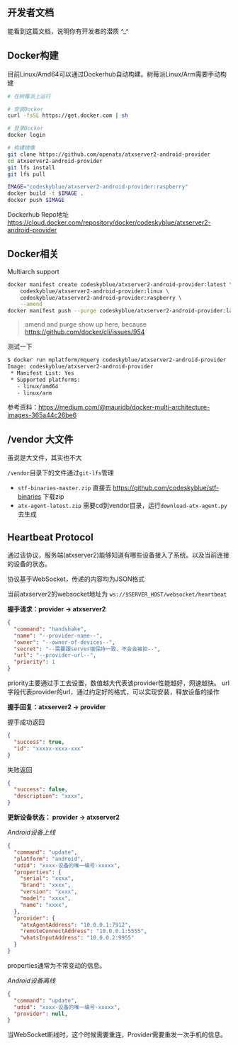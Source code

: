 ## 开发者文档
能看到这篇文档，说明你有开发者的潜质 ^_^

## Docker构建
目前Linux/Amd64可以通过Dockerhub自动构建。树莓派Linux/Arm需要手动构建

```bash
# 在树莓派上运行

# 安装Docker
curl -fsSL https://get.docker.com | sh

# 登录Docker
docker login

# 构建镜像
git clone https://github.com/openatx/atxserver2-android-provider
cd atxserver2-android-provider
git lfs install
git lfs pull

IMAGE="codeskyblue/atxserver2-android-provider:raspberry"
docker build -t $IMAGE .
docker push $IMAGE
```

Dockerhub Repo地址 https://cloud.docker.com/repository/docker/codeskyblue/atxserver2-android-provider

## Docker相关
Multiarch support

```bash
docker manifest create codeskyblue/atxserver2-android-provider:latest \
    codeskyblue/atxserver2-android-provider:linux \
    codeskyblue/atxserver2-android-provider:raspberry \
    --amend
docker manifest push --purge codeskyblue/atxserver2-android-provider:latest
```

> amend and purge show up here, because https://github.com/docker/cli/issues/954

测试一下

```bash
$ docker run mplatform/mquery codeskyblue/atxserver2-android-provider
Image: codeskyblue/atxserver2-android-provider
 * Manifest List: Yes
 * Supported platforms:
   - linux/amd64
   - linux/arm
```

参考资料：https://medium.com/@mauridb/docker-multi-architecture-images-365a44c26be6

## /vendor 大文件
虽说是大文件，其实也不大

`/vendor`目录下的文件通过`git-lfs`管理

- `stf-binaries-master.zip` 直接去 https://github.com/codeskyblue/stf-binaries 下载zip
- `atx-agent-latest.zip` 需要cd到vendor目录，运行`download-atx-agent.py`去生成

## Heartbeat Protocol
通过该协议，服务端(atxserver2)能够知道有哪些设备接入了系统。以及当前连接的设备的状态。

协议基于WebSocket，传递的内容均为JSON格式

当前atxserver2的websocket地址为 `ws://$SERVER_HOST/websocket/heartbeat`

**握手请求：provider -> atxserver2**

```json
{
  "command": "handshake",
  "name": "--provider-name--",
  "owner": "--owner-of-devices--",
  "secret": "--需要跟server端保持一致，不会会被拒--",
  "url": "--provider-url--",
  "priority": 1
}
```

priority主要通过手工去设置，数值越大代表该provider性能越好，网速越快。
url字段代表provider的url，通过约定好的格式，可以实现安装，释放设备的操作

**握手回复：atxserver2 -> provider**

握手成功返回

```json
{
  "success": true,
  "id": "xxxxx-xxxx-xxx"
}
```

失败返回

```json
{
  "success": false,
  "description": "xxxx",
}
```

**更新设备状态： provider -> atxserver2**

_Android设备上线_


```json
{
  "command": "update",
  "platform": "android",
  "udid": "xxxx-设备的唯一编号-xxxxx",
  "properties": {
    "serial": "xxxx",
    "brand": "xxxx",
    "version": "xxxx",
    "model": "xxxx",
    "name": "xxxx",
  },
  "provider": {
    "atxAgentAddress": "10.0.0.1:7912",
    "remoteConnectAddress": "10.0.0.1:5555",
    "whatsInputAddress": "10.0.0.2:9955"
  }
}
```

properties通常为不常变动的信息。

_Android设备离线_

```json
{
  "command": "update",
  "udid": "xxxx-设备的唯一编号-xxxxx",
  "provider": null,
}
```

当WebSocket断线时，这个时候需要重连，Provider需要重发一次手机的信息。